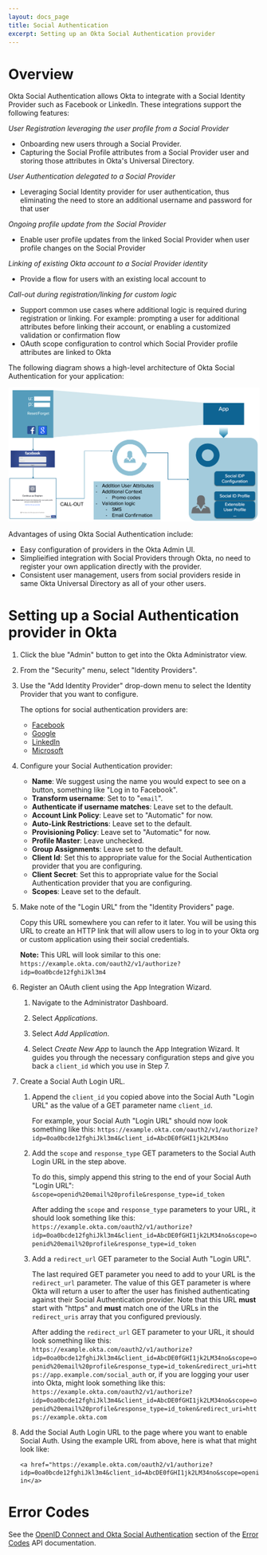 ```yaml
---
layout: docs_page
title: Social Authentication
excerpt: Setting up an Okta Social Authentication provider
---
```


# Overview

Okta Social Authentication allows Okta to integrate with a Social Identity Provider such as Facebook or LinkedIn.  These integrations support the following features:

*User Registration leveraging the user profile from a Social Provider*

  - Onboarding new users through a Social Provider.
  - Capturing the Social Profile attributes from a Social Provider user and storing those attributes in Okta's Universal Directory.

*User Authentication delegated to a Social Provider*

  - Leveraging Social Identity provider for user authentication, thus eliminating the need to store an additional username and password for that user

*Ongoing profile update from the Social Provider*

  - Enable user profile updates from the linked Social Provider when user profile changes on the Social Provider
  
*Linking of existing Okta account to a Social Provider identity*

  - Provide a flow for users with an existing local account to 

*Call-out during registration/linking for custom logic*

  - Support common use cases where additional logic is required during registration or linking. For example: prompting a user for additional attributes before linking their account, or enabling a customized validation or confirmation flow
  - OAuth scope configuration to control which Social Provider profile attributes are linked to Okta

The following diagram shows a high-level architecture of Okta Social Authentication for your application:

<img src="/assets/img/social_authentication_flow.png" alt="Social Authentication Flow" width="800px" />

Advantages of using Okta Social Authentication include:

- Easy configuration of providers in the Okta Admin UI.
- Simplieified integration with Social Providers through Okta, no need to register your own application directly with the provider.
- Consistent user management, users from social providers reside in same Okta Universal Directory as all of your other users.

# Setting up a Social Authentication provider in Okta

1.  Click the blue "Admin" button to get into the Okta Administrator view.

2.  From the "Security" menu, select "Identity Providers".

3.  Use the "Add Identity Provider" drop-down menu to select the
    Identity Provider that you want to configure.
    
    The options for social authentication providers are:
    -   [Facebook](http://saml-doc.okta.com/IdentityProvider_Docs/Facebook_Identity_Provider_Setup.html)
    -   [Google](http://saml-doc.okta.com/IdentityProvider_Docs/Google_Identity_Provider_Setup.html)
    -   [LinkedIn](http://saml-doc.okta.com/IdentityProvider_Docs/LinkedIn_Identity_Provider_Setup.html)
    -   [Microsoft](http://saml-doc.okta.com/IdentityProvider_Docs/Microsoft_Identity_Provider_Setup.html)
4.  Configure your Social Authentication provider:
    -   **Name**: We suggest using the name you would
        expect to see on a button, something like "Log in to Facebook".
    -   **Transform username**: Set to to "`email`".
    -   **Authenticate if username matches**: Leave set to the default.
    -   **Account Link Policy**: Leave set to "Automatic" for now.
    -   **Auto-Link Restrictions**: Leave set to the default.
    -   **Provisioning Policy**: Leave set to "Automatic" for now.
    -   **Profile Master**: Leave unchecked.
    -   **Group Assignments**: Leave set to the default.
    -   **Client Id**: Set this to appropriate value for the Social
        Authentication provider that you are configuring.
    -   **Client Secret**: Set this to appropriate value for the Social
        Authentication provider that you are configuring.
    -   **Scopes**: Leave set to the default.
    
5.  Make note of the "Login URL" from the "Identity Providers" page.
    
    Copy this URL somewhere you can refer to it later. You will be
    using this URL to create an HTTP link that will allow users to
    log in to your Okta org or custom application using their social credentials.
    
    **Note:** This URL will look similar to this one:
    `https://example.okta.com/oauth2/v1/authorize?idp=0oa0bcde12fghiJkl3m4`
    
6.  Register an OAuth client using the App Integration Wizard.
    
    1. Navigate to the Administrator Dashboard.
    
    2. Select *Applications*.
    
    3. Select *Add Application*.
    
    4. Select *Create New App* to launch the App Integration Wizard. It guides you through the necessary configuration
    steps and give you back a `client_id` which you use in Step 7.
    
7.  Create a Social Auth Login URL.
    1.  Append the `client_id` you copied above into the Social Auth
        "Login URL" as the value of a GET parameter name `client_id`.
        
        For example, your Social Auth "Login URL" should now look something like this:
        `https://example.okta.com/oauth2/v1/authorize?idp=0oa0bcde12fghiJkl3m4&client_id=AbcDE0fGHI1jk2LM34no`
    2.  Add the `scope` and `response_type` GET parameters to the Social Auth Login URL in the step above.
        
        To do this, simply append this string to the end of your
        Social Auth "Login URL": `&scope=openid%20email%20profile&response_type=id_token`
        
        After adding the `scope` and `response_type` parameters to
        your URL, it should look something like this:
        `https://example.okta.com/oauth2/v1/authorize?idp=0oa0bcde12fghiJkl3m4&client_id=AbcDE0fGHI1jk2LM34no&scope=openid%20email%20profile&response_type=id_token`
    
    3.  Add a `redirect_url` GET parameter to the Social Auth "Login
        URL".
        
        The last required GET parameter you need to add to your URL is
        the `redirect_url` parameter. The value of this GET parameter is
        where Okta will return a user to after the user
        has finished authenticating against their Social
        Authentication provider. Note that this URL **must** start with "https" and **must** match one of the URLs in the `redirect_uris` array that you configured previously. 
        
        After adding the `redirect_url` GET parameter to 
        your URL, it should look something like this:
        `https://example.okta.com/oauth2/v1/authorize?idp=0oa0bcde12fghiJkl3m4&client_id=AbcDE0fGHI1jk2LM34no&scope=openid%20email%20profile&response_type=id_token&redirect_uri=https://app.example.com/social_auth`
        or, if you are logging your user into Okta, might look
        something like this:
        `https://example.okta.com/oauth2/v1/authorize?idp=0oa0bcde12fghiJkl3m4&client_id=AbcDE0fGHI1jk2LM34no&scope=openid%20email%20profile&response_type=id_token&redirect_uri=https://example.okta.com`
    
8.  Add the Social Auth Login URL to the page where you want to
    enable Social Auth.
    Using the example URL from above, here is what that might look
    like:
    
        <a href="https://example.okta.com/oauth2/v1/authorize?idp=0oa0bcde12fghiJkl3m4&client_id=AbcDE0fGHI1jk2LM34no&scope=openid%20email%20profile&response_type=id_token&redirect_uri=https://app.example.com/social_auth">Log in</a>

# Error Codes

See the [OpenID Connect and Okta Social Authentication](/docs/api/getting_started/error_codes.html#openid-connect-and-okta-social-authentication) section of the [Error Codes](/docs/api/getting_started/error_codes.html) API documentation.

